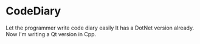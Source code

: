 # CodeDiary
Let the programmer write code diary easily
It has a DotNet version already. Now I'm writing a Qt version in Cpp.
